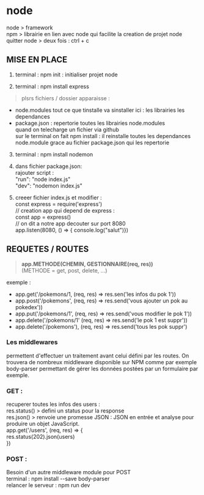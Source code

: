 # node

node > framework   
npm > librairie en lien avec node qui facilite la creation de projet node
quitter node > deux fois : ctrl + c 

## MISE EN PLACE

1. terminal : npm init  : initialiser projet node

2. terminal : npm install express 
> plsrs fichiers / dossier apparaisse :  
  - node.modules tout ce que tinstalle va sinstaller ici : les librairies les dependances   
  - package.json : repertorie toutes les librairies node.modules  
quand on telecharge un fichier via github   
sur le terminal on fait npm install : il reinstalle toutes les dependances node.module grace au fichier package.json qui les repertorie  

3. terminal : npm install nodemon

4. dans fichier package.json:  
rajouter script :  
"run": "node index.js"  
"dev": "nodemon index.js"   

5. creeer fichier index.js et modifier :  
const express = require('express')  
// creation app qui depend de express :  
const app = express()  
// on dit a notre app decouter sur port 8080  
app.listen(8080, () => { console.log("salut")})  


## REQUETES / ROUTES

> **app.METHODE(CHEMIN, GESTIONNAIRE(req, res))**  
> (METHODE = get, post, delete, ...)

exemple :
- app.get('/pokemons/1, (req, res) => res.sen('les infos du pok 1'))
- app.post('/pokemons', (req, res) => res.send('vous ajouter un pok au pokedex'))
- app.put('/pokemons/1', (req, res) => res.send('vous modifier le pok 1'))
- app.delete('/pokemons/1' (req, res) => res.send('le pok 1 est suppr'))  
- app.delete('/pokemons'), (req, res) => res.send('tous les pok suppr')  

### Les middlewares 
permettent d'effectuer un traitement avant celui défini par les routes. On trouvera de nombreux middleware disponible sur NPM comme par exemple body-parser permettant de gérer les données postées par un formulaire par exemple.

### GET : 
recuperer toutes les infos des users :   
    res.status() > defini un status pour la response   
    res.json() > renvoie une promesse JSON : JSON en entrée et analyse pour produire un objet JavaScript.   
app.get('/users', (req, res) => {   
	res.status(202).json(users)   
  })  
  
### POST : 
Besoin d'un autre middleware module pour POST   
terminal : npm install --save body-parser  
relancer le serveur : npm run dev   




